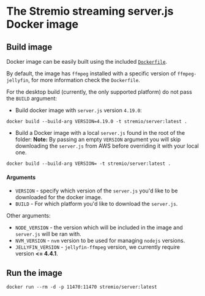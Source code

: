# The Stremio streaming server.js Docker image

## Build image

Docker image can be easily built using the included [`Dockerfile`](./Dockerfile).

By default, the image has `ffmpeg` installed with a specific version of `ffmpeg-jellyfin`,
for more information check the `Dockerfile`.

For the desktop build (currently, the only supported platform) do not pass the `BUILD` argument:

- Build docker image with `server.js` version `4.19.0`:

`docker build --build-arg VERSION=4.19.0 -t stremio/server:latest .`

- Build a Docker image with a local `server.js` found in the root of the folder:
**Note:** By passing an empty `VERSION` argument you will skip downloading the `server.js` from AWS before overriding it with your local one.

`docker build --build-arg VERSION= -t stremio/server:latest .`

#### Arguments

- `VERSION` - specify which version of the `server.js` you'd like to be downloaded for the docker image.
- `BUILD` - For which platform you'd like to download the `server.js`.

Other arguments:

- `NODE_VERSION` - the version which will be included in the image and `server.js` will be ran with.
- `NVM_VERSION` - `nvm` version to be used for managing `nodejs` versions.
- `JELLYFIN_VERSION` - `jellyfin-ffmpeg` version, we currently require version **<= 4.4.1**.


## Run the image

`docker run --rm -d -p 11470:11470 stremio/server:latest`